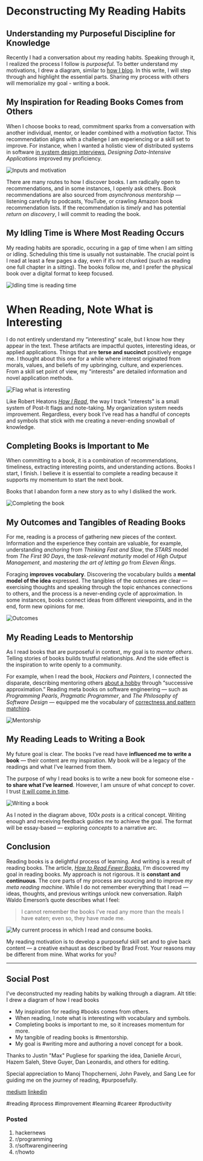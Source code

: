 # Deconstructing My Reading Habits
## Understanding my Purposeful Discipline for Knowledge

Recently I had a conversation about my reading habits. Speaking through it, I realized the process I follow is *purposeful*. To better understand my motivations, I drew a diagram, similar to [how I blog](https://medium.com/@solidi/the-one-about-blogging-cd9e65a2055b). In this write, I will step through and highlight the essential parts. Sharing my process with others will memorialize my goal - writing a book.

## My Inspiration for Reading Books Comes from Others

When I choose books to read, commitment sparks from a conversation with another individual, mentor, or leader combined with a *motivation* factor. This recommendation aligns with a challenge I am experiencing or a skill set to improve. For instance, when I wanted a holistic view of distributed systems in software [in system design interviews](https://medium.com/swlh/the-one-about-software-engineering-interviewing-6f126e3a3171),  *Designing Data-Intensive Applications* improved my proficiency.

![Inputs and motivation](images/31-01.png)

There are many routes to how I discover books. I am radically open to recommendations, and in some instances, I openly ask others. Book recommendations are also sourced from *asynchronous mentorship* — listening carefully to podcasts, YouTube, or crawling Amazon book recommendation lists.  If the recommendation is *timely* and has potential *return on discovery*, I will commit to reading the book.

## My Idling Time is Where Most Reading Occurs

My reading habits are sporadic, occuring in a gap of time when I am sitting or idling. Scheduling this time is usually not sustainable. The crucial point is I read at least a few pages a day, even if it’s not chunked (such as reading one full chapter in a sitting). The books follow me, and I prefer the physical book over a digital format to keep focused.

![Idling time is reading time](images/31-02.png)

# When Reading, Note What is Interesting

I do not entirely understand my “interesting” scale, but I know how they appear in the text. These artifacts are impactful quotes, interesting ideas, or applied applications. Things that are **terse and succinct** positively engage me. I thought about this one for a while where interest originated from morals, values, and beliefs of my upbringing, culture, and experiences. From a skill set point of view, my "interests" are detailed information and novel application methods.

![Flag what is interesting](images/31-03.png)

Like Robert Heatons *[How I Read](https://robertheaton.com/2018/06/25/how-to-read/)*, the way I track "interests" is a small system of Post-It flags and note-taking. My organization system needs improvement. Regardless, every book I’ve read has a handful of concepts and symbols that stick with me creating a never-ending snowball of knowledge.

## Completing Books is Important to Me

When committing to a book, it is a combination of recommendations, timeliness, extracting interesting points, and understanding actions. Books I start, I finish. I believe it is essential to complete a reading because it supports my momentum to start the next book.

Books that I abandon form a new story as to why I disliked the work.

![Completing the book](images/31-04.png)

## My Outcomes and Tangibles of Reading Books

For me, reading is a process of gathering new pieces of the context. Information and the experience they contain are valuable, for example, understanding *anchoring* from *Thinking Fast and Slow*, the *STARS* model from *The First 90 Days*, the *task-relevant maturity* model of *High Output Management*, and *mastering the art of letting go* from *Eleven Rings*.

Foraging **improves vocabulary**. Discovering the vocabulary builds a **mental model of the idea** expressed. The tangibles of the outcomes are clear —  exercising thoughts and speaking through the topic enhances connections to others, and the process is a never-ending cycle of approximation. In some instances, books connect ideas from different viewpoints, and in the end, form new opinions for me.

![Outcomes](images/31-05.png)

## My Reading Leads to Mentorship

As I read books that are purposeful in context, my goal is to *mentor others*. Telling stories of books builds trustful relationships. And the side effect is the inspiration to write openly to a community.

For example, when I read the book, *Hackers and Painters*, I connected the disparate, describing mentoring others [about a hobby](https://medium.com/the-innovation/cq-personal-mastery-through-hobbies-f25aab2e49ad) through “successive approximation.” Reading meta books on software engineering — such as *Programming Pearls*, *Pragmatic Programmer*, and *The Philosophy of Software Design* — equipped me the vocabulary of [correctness and pattern matching](https://medium.com/hackernoon/meta-skills-of-a-software-engineer-bed411f6685e).

![Mentorship](images/31-06.png)

## My Reading Leads to Writing a Book

My future goal is clear. The books I’ve read have **influenced me to write a book** — their content are my inspiration. My book will be a legacy of the  readings and what I've learned from them.

The purpose of why I read books is to write a new book for someone else - **to share what I’ve learned**. However, I am unsure of what *concept* to cover. I trust [it will come in time](https://martin.kleppmann.com/2020/09/29/is-book-writing-worth-it.html).

![Writing a book](images/31-07.png)

As I noted in the diagram above, *100x posts* is a critical concept. Writing enough and receiving feedback guides me to achieve the goal. The format will be essay-based — exploring *concepts* to a narrative arc.

## Conclusion

Reading books is a delightful process of learning. And writing is a result of reading books. The article, *[How to Read Fewer Books](https://www.theschooloflife.com/thebookoflife/how-to-read-fewer-books/)*, I'm discovered my goal in reading books. My approach is not rigorous. It is **constant and continuous**. The core parts of my process are sourcing and to improve *my meta reading machine*. While I do not remember everything that I read — ideas, thoughts, and previous writings unlock new conversation. Ralph Waldo Emerson’s quote describes what I feel:

> I cannot remember the books I’ve read any more than the meals I have eaten; even so, they have made me.

![My current process in which I read and consume books.](images/31-08.png)

My reading motivation is to develop a purposeful skill set and to give back content — a creative exhaust as described by Brad Frost. Your reasons may be different from mine. What works for you?

---

## Social Post

I've deconstructed my reading habits by walking through a diagram.
Alt  title: I drew a diagram of how I read books

- My inspiration for reading #books comes from others.
- When reading, I note what is interesting with vocabulary and symbols.
- Completing books is important to me, so it increases momentum for more.
- My tangible of reading books is #mentorship.
- My goal is #writing more and authoring a novel concept for a book.

Thanks to Justin "Max" Pugliese for sparking the idea,
Danielle Arcuri, Hazem Saleh, Steve Guyer, Dan Leonardis, and others for editing.

Special appreciation to Manoj Thopcherneni, John Pavely, and Sang Lee for guiding me on the journey of reading, #purposefully.

[medium](https://medium.com/the-innovation/deconstructing-my-reading-habits-cef9e7d82bad)
[linkedin](https://www.linkedin.com/pulse/deconstructing-my-reading-habits-douglas-w-arcuri)

#reading #process #improvement #learning #career #productivity

### Posted

1. hackernews
1. r/programming
1. r/softwarengineering
1. r/howto
